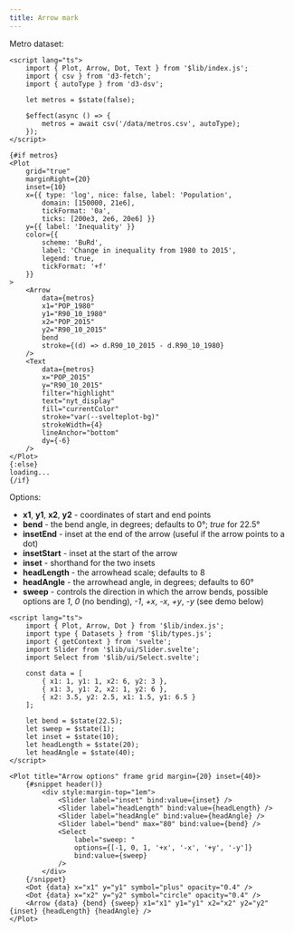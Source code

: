 ```yaml
---
title: Arrow mark
---
```


Metro dataset:

```svelte live
<script lang="ts">
    import { Plot, Arrow, Dot, Text } from '$lib/index.js';
    import { csv } from 'd3-fetch';
    import { autoType } from 'd3-dsv';

    let metros = $state(false);

    $effect(async () => {
        metros = await csv('/data/metros.csv', autoType);
    });
</script>

{#if metros}
<Plot
    grid="true"
    marginRight={20}
    inset={10}
    x={{ type: 'log', nice: false, label: 'Population', 
        domain: [150000, 21e6],
        tickFormat: '0a',
        ticks: [200e3, 2e6, 20e6] }}
    y={{ label: 'Inequality' }}
    color={{
        scheme: 'BuRd',
        label: 'Change in inequality from 1980 to 2015',
        legend: true,
        tickFormat: '+f'
    }}
>
    <Arrow
        data={metros}
        x1="POP_1980"
        y1="R90_10_1980"
        x2="POP_2015"
        y2="R90_10_2015"
        bend
        stroke={(d) => d.R90_10_2015 - d.R90_10_1980}
    />
    <Text
        data={metros}
        x="POP_2015"
        y="R90_10_2015"
        filter="highlight"
        text="nyt_display"
        fill="currentColor"
        stroke="var(--svelteplot-bg)"
        strokeWidth={4}
        lineAnchor="bottom"
        dy={-6}
    />
</Plot>
{:else}
loading...
{/if}
```

Options:

-   **x1**, **y1**, **x2**, **y2** - coordinates of start and end points
-   **bend** - the bend angle, in degrees; defaults to 0°; _true_ for 22.5°
-   **insetEnd** - inset at the end of the arrow (useful if the arrow points to a dot)
-   **insetStart** - inset at the start of the arrow
-   **inset** - shorthand for the two insets
-   **headLength** - the arrowhead scale; defaults to 8
-   **headAngle** - the arrowhead angle, in degrees; defaults to 60°
-   **sweep** - controls the direction in which the arrow bends, possible options are _1_, _0_ (no bending), _-1_, _+x_, _-x_, _+y_, _-y_ (see demo below)

```svelte live
<script lang="ts">
    import { Plot, Arrow, Dot } from '$lib/index.js';
    import type { Datasets } from '$lib/types.js';
    import { getContext } from 'svelte';
    import Slider from '$lib/ui/Slider.svelte';
    import Select from '$lib/ui/Select.svelte';

    const data = [
        { x1: 1, y1: 1, x2: 6, y2: 3 },
        { x1: 3, y1: 2, x2: 1, y2: 6 },
        { x2: 3.5, y2: 2.5, x1: 1.5, y1: 6.5 }
    ];

    let bend = $state(22.5);
    let sweep = $state(1);
    let inset = $state(10);
    let headLength = $state(20);
    let headAngle = $state(40);
</script>

<Plot title="Arrow options" frame grid margin={20} inset={40}>
    {#snippet header()}
        <div style:margin-top="1em">
            <Slider label="inset" bind:value={inset} />
            <Slider label="headLength" bind:value={headLength} />
            <Slider label="headAngle" bind:value={headAngle} />
            <Slider label="bend" max="80" bind:value={bend} />
            <Select
                label="sweep: "
                options={[-1, 0, 1, '+x', '-x', '+y', '-y']}
                bind:value={sweep}
            />
        </div>
    {/snippet}
    <Dot {data} x="x1" y="y1" symbol="plus" opacity="0.4" />
    <Dot {data} x="x2" y="y2" symbol="circle" opacity="0.4" />
    <Arrow {data} {bend} {sweep} x1="x1" y1="y1" x2="x2" y2="y2" {inset} {headLength} {headAngle} />
</Plot>
```
